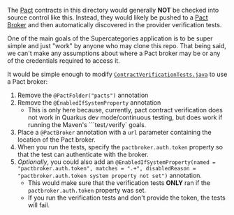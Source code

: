 The [Pact](https://pact.io) contracts in this directory would generally **NOT** be checked into source control like this. Instead, they would likely be pushed to a [Pact Broker](https://docs.pact.io/pact_broker) and then automatically discovered in the provider verification tests.

One of the main goals of the Supercategories application is to be super simple and just "work" by anyone who may clone this repo. That being said, we can't make any assumptions about where a Pact broker may be or any of the credentials required to access it.

It would be simple enough to modify [`ContractVerificationTests.java`](../../java/ia/magazenn/category/ContractVerificationTests.java) to use a Pact broker:
1. Remove the `@PactFolder("pacts")` annotation
2. Remove the `@EnabledIfSystemProperty` annotation
    - This is only here because, currently, pact contract verification does not work in Quarkus dev mode/continuous testing, but does work if running the Maven's ```test`/`verify` goals.
3. Place a `@PactBroker` annotation with a `url` parameter containing the location of the Pact broker.
4. When you run the tests, specify the `pactbroker.auth.token` property so that the test can authenticate with the broker.
5. _Optionally_, you could also add an `@EnabledIfSystemProperty(named = "pactbroker.auth.token", matches = ".+", disabledReason = "pactbroker.auth.token system property not set")` annotation.
    - This would make sure that the verification tests **ONLY** ran if the `pactbroker.auth.token` property was set.
    - If you run the verification tests and don't provide the token, the tests will fail.
